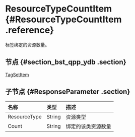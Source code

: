 # ResourceTypeCountItem {#ResourceTypeCountItem .reference}

标签绑定的资源数量。

## 节点 {#section_bst_qpp_ydb .section}

[TagSetItem](intl.zh-CN/API参考/数据类型/TagSetItem.md#)

## 子节点 {#ResponseParameter .section}

|名称|类型|描述|
|:-|:-|:-|
|ResourceType|String|资源类型|
|Count|String|绑定的该类资源数量|

